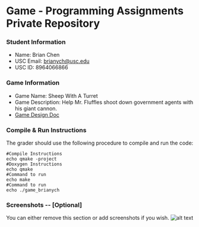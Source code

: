 # Game - Programming Assignments Private Repository
### Student Information
  + Name: Brian Chen
  + USC Email: brianych@usc.edu
  + USC ID: 8964066866

### Game Information
  + Game Name: Sheep With A Turret
  + Game Description: Help Mr. Fluffles shoot down government agents with his giant cannon.
  + [Game Design Doc](GameDesignDoc.md)


### Compile & Run Instructions
The grader should use the following procedure to compile and run the code:
```shell
#Compile Instructions
echo qmake -project
#Doxygen Instructions
echo qmake
#Command to run
echo make
#Command to run
echo ./game_brianych
```

### Screenshots -- [Optional]
You can either remove this section or add screenshots if you wish.
![alt text](/screenshot_01.png "Screenshot")

